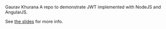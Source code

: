 Gaurav Khurana
A repo to demonstrate JWT implemented with NodeJS and AngularJS.

See [the slides](https://slides.com/kentcdodds/ng-jwt-workshop) for more info.
